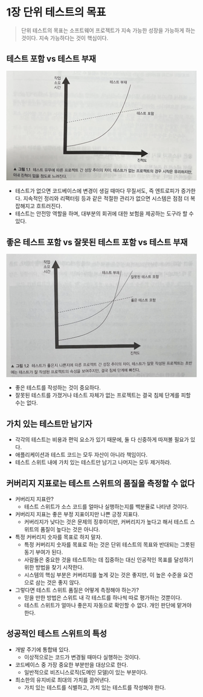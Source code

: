 # 1장 단위 테스트의 목표
> 단위 테스트의 목표는 소프트웨어 프로젝트가 지속 가능한 성장을 가능하게 하는 것이다. 지속 가능하다는 것이 핵심이다.

## 테스트 포함 vs 테스트 부재
![IMG_1](./images/IMG_1.png)
- 테스트가 없으면 코드베이스에 변경이 생길 때마다 무질서도, 즉 엔트로피가 증가한다. 지속적인 정리와 리팩터링 등과 같은 적절한 관리가 없으면 시스템은 점점 더 복잡해지고 흐트러진다.
- 테스트는 안전망 역할을 하며, 대부분의 회귀에 대한 보험을 제공하는 도구라 할 수 있다.

## 좋은 테스트 포함 vs 잘못된 테스트 포함 vs 테스트 부재
![IMG_2](./images/IMG_2.png)
- 좋은 테스트를 작성하는 것이 중요하다.
- 잘못된 테스트를 가졌거나 테스트 자체가 없는 프로젝트는 결국 침체 단계를 피할 수는 없다.

## 가치 있는 테스트만 남기자
- 각각의 테스트는 비용과 편익 요소가 있기 때문에, 둘 다 신중하게 따져볼 필요가 있다.
- 애플리케이션과 테스트 코드는 모두 자산이 아니라 책임이다.
- 테스트 스위트 내에 가치 있는 테스트만 남기고 나머지는 모두 제거하라.

## 커버리지 지표로는 테스트 스위트의 품질을 측정할 수 없다
- 커버리지 지표란?
  - 테스트 스위트가 소스 코드를 얼마나 실행하는지를 백분율로 나타낸 것이다.
- 커버리지 지표는 좋은 부정 지표이지만 나쁜 긍정 지표다.
  - 커버리지가 낮다는 것은 문제의 징후이지만, 커버리지가 높다고 해서 테스트 스위트의 품질이 높다는 것은 아니다.
- 특정 커버리지 숫자를 목표로 하지 말자.
  - 특정 커버리지 숫자를 목표로 하는 것은 단위 테스트의 목표와 반대되는 그릇된 동기 부여가 된다.
  - 사람들은 중요한 것을 테스트하는 데 집중하는 대신 인공적인 목표를 달성하기 위한 방법을 찾기 시작한다.
  - 시스템의 핵심 부분은 커버리지를 높게 갖는 것은 좋지만, 이 높은 수준을 요건으로 삼는 것은 좋지 않다.
- 그렇다면 테스트 스위트 품질은 어떻게 측정해야 하는가?
  - 믿을 만한 방법은 스위트 내 각 테스트를 하나씩 따로 평가하는 것뿐이다.
  - 테스트 스위트가 얼마나 좋은지 자동으로 확인할 수 없다. 개인 판단에 맡겨야 한다.

## 성공적인 테스트 스위트의 특성
- 개발 주기에 통합돼 있다.
  - 이상적으로는 코드가 변경될 때마다 실행하는 것이다.
- 코드베이스 중 가장 중요한 부분만을 대상으로 한다.
  - 일반적으로 비즈니스로직(도메인 모델)이 있는 부분이다.
- 최소한의 유지비로 최대의 가치를 끌어낸다.
  - 가치 있는 테스트를 식별하고, 가치 있는 테스트를 작성해야 한다.